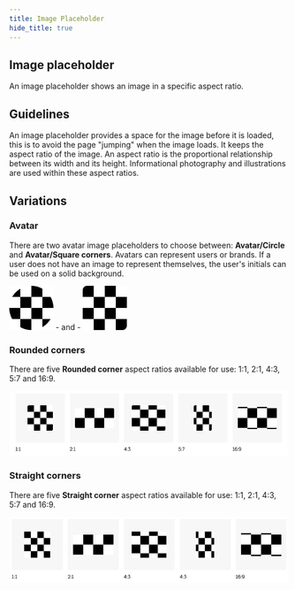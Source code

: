 ```yaml
---
title: Image Placeholder
hide_title: true
---
```


## Image placeholder

An image placeholder shows an image in a specific aspect ratio.

## Guidelines

An image placeholder provides a space for the image before it is loaded, this is to avoid the page "jumping" when the image loads. It keeps the aspect ratio of the image. An aspect ratio is the proportional relationship between its width and its height. Informational photography and illustrations are used within these aspect ratios.

## Variations

### Avatar

There are two avatar image placeholders to choose between: **Avatar/Circle** and **Avatar/Square corners**. Avatars can represent users or brands. If a user does not have an image to represent themselves, the user's initials can be used on a solid background.

![circle](circle.png) - and - ![square corner](sqcorners.png)  


### Rounded corners

There are five **Rounded corner** aspect ratios available for use: 1:1, 2:1, 4:3, 5:7 and 16:9. 

![rounded corners](roundedcorners.jpeg)

### Straight corners

There are five **Straight corner** aspect ratios available for use: 1:1, 2:1, 4:3, 5:7 and 16:9.

![straight corners](straightcorners.jpeg)